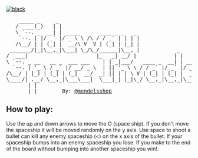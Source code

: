 [![black](https://github.com/mendelsshop/sideway_space_invaders/actions/workflows/black.yml/badge.svg)](https://github.com/mendelsshop/sideway_space_invaders/actions/workflows/black.yml)
<pre>
    _____ _     _                                                      
   /  ___(_)   | |                                                     
   \ `--. _  __| | _____      ____ _ _   _                             
    `--. | |/ _` |/ _ \ \ /\ / / _` | | | |                            
   /\__/ | | (_| |  __/\ V  V | (_| | |_| |                            
 _______/|_|\__,_|\___| \_/\_/______|\__, |            _               
/  ___|                      |_   _| __/ |            | |              
\ `--. _ __   __ _  ___ ___    | | _|___/   ____ _  __| | ___ _ __ ___ 
  `--. | '_ \ / _` |/ __/ _ \  | || '_ \ \ / / _` |/ _` |/ _ | '__/ __|
/\__/ | |_) | (_| | (_|  __/  _| || | | \ V | (_| | (_| |  __| |  \__ \
\____/| .__/ \__,_|\___\___|  \___|_| |_|\_/ \__,_|\__,_|\___|_|  |___/
       | |  
       |_|        By: <a href="https://github.com/mendelsshop/">@mendelsshop</a>                                              
</pre>                          
                                                       
## How to play:
Use the up and down arrows to move the O (space ship).
If you don't move the spaceship it will be moved randomly on the y axis.
Use space to shoot a bullet can kill any enemy spaceship (<) on the x axis of the bullet.
If your spaceship bumps into an enemy spaceship you lose.
If you make to the end of the board without bumping into another spaceship you win!.
